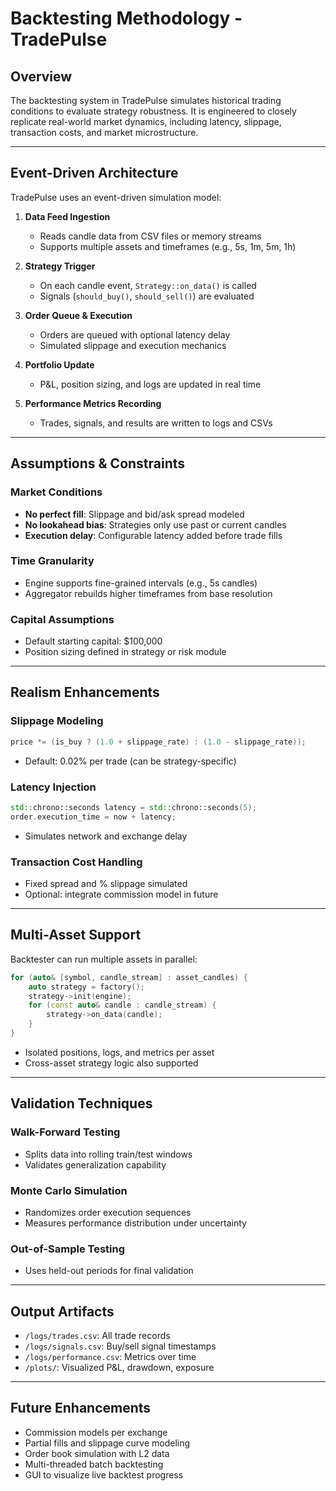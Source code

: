# Backtesting Methodology - TradePulse

## Overview

The backtesting system in TradePulse simulates historical trading conditions to evaluate strategy robustness. It is engineered to closely replicate real-world market dynamics, including latency, slippage, transaction costs, and market microstructure.

---

## Event-Driven Architecture

TradePulse uses an event-driven simulation model:

1. **Data Feed Ingestion**

   * Reads candle data from CSV files or memory streams
   * Supports multiple assets and timeframes (e.g., 5s, 1m, 5m, 1h)

2. **Strategy Trigger**

   * On each candle event, `Strategy::on_data()` is called
   * Signals (`should_buy()`, `should_sell()`) are evaluated

3. **Order Queue & Execution**

   * Orders are queued with optional latency delay
   * Simulated slippage and execution mechanics

4. **Portfolio Update**

   * P\&L, position sizing, and logs are updated in real time

5. **Performance Metrics Recording**

   * Trades, signals, and results are written to logs and CSVs

---

## Assumptions & Constraints

### Market Conditions

* **No perfect fill**: Slippage and bid/ask spread modeled
* **No lookahead bias**: Strategies only use past or current candles
* **Execution delay**: Configurable latency added before trade fills

### Time Granularity

* Engine supports fine-grained intervals (e.g., 5s candles)
* Aggregator rebuilds higher timeframes from base resolution

### Capital Assumptions

* Default starting capital: \$100,000
* Position sizing defined in strategy or risk module

---

## Realism Enhancements

### Slippage Modeling

```cpp
price *= (is_buy ? (1.0 + slippage_rate) : (1.0 - slippage_rate));
```

* Default: 0.02% per trade (can be strategy-specific)

### Latency Injection

```cpp
std::chrono::seconds latency = std::chrono::seconds(5);
order.execution_time = now + latency;
```

* Simulates network and exchange delay

### Transaction Cost Handling

* Fixed spread and % slippage simulated
* Optional: integrate commission model in future

---

## Multi-Asset Support

Backtester can run multiple assets in parallel:

```cpp
for (auto& [symbol, candle_stream] : asset_candles) {
    auto strategy = factory();
    strategy->init(engine);
    for (const auto& candle : candle_stream) {
        strategy->on_data(candle);
    }
}
```

* Isolated positions, logs, and metrics per asset
* Cross-asset strategy logic also supported

---

## Validation Techniques

### Walk-Forward Testing

* Splits data into rolling train/test windows
* Validates generalization capability

### Monte Carlo Simulation

* Randomizes order execution sequences
* Measures performance distribution under uncertainty

### Out-of-Sample Testing

* Uses held-out periods for final validation

---

## Output Artifacts

* `/logs/trades.csv`: All trade records
* `/logs/signals.csv`: Buy/sell signal timestamps
* `/logs/performance.csv`: Metrics over time
* `/plots/`: Visualized P\&L, drawdown, exposure

---

## Future Enhancements

* Commission models per exchange
* Partial fills and slippage curve modeling
* Order book simulation with L2 data
* Multi-threaded batch backtesting
* GUI to visualize live backtest progress

